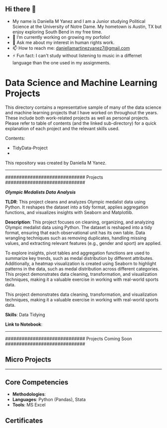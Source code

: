 ## Hi there 👋
- My name is Daniella M Yanez and I am a Junior studying Political Science at the University of Notre Dame. My hometown is Austin, TX but enjoy exploring South Bend in my free time.
- 🌱 I’m currently working on growing my porfolio!
- 💬 Ask me about my interest in human rights work.
- 📫 How to reach me: daniellamartinezyanez7@gmail.com
- ⚡ Fun fact: I can't study without listening to music in a differnet language than the one used in my assignments.

<!--
**daniella-yanez/daniella-yanez** is a ✨ _special_ ✨ repository because its `README.md` (this file) appears on your GitHub profile.
- My name is Daniella M Yanez and I am a Junior studying Political Science at the University of Notre Dame. My hometown is Austin, TX but enjoy exploring South Bend in my free time.
- 🌱 I’m currently working on growing my porfolio!
- 💬 Ask me about my interest in human rights work.
- 📫 How to reach me: daniellamartinezyanez7@gmail.com
- ⚡ Fun fact: I can't study without listening to music in a differnet language than the one used in my assignments.
-->


Data Science and Machine Learning Projects
========================

This directory contains a representative sample of many of the data science and machine learning projects that I have worked on throughout the years. These include both work-related projects as well as personal projects. Please refer to table of contents (and the linked sub-directory) for a quick explanation of each project and the relevant skills used. 

Contents:
- TidyData-Project
-

This repository was created by Daniella M Yanez.

----------------------------------------------------------------------------

#############################
Projects 
#############################

***Olympic Medalists Data Analysis***

**TLDR**:  This project cleans and analyzes Olympic medalist data using Python. It reshapes the dataset into a tidy format, applies aggregation functions, and visualizes insights with Seaborn and Matplotlib.

**Description**: This project focuses on cleaning, organizing, and analyzing Olympic medalist data using Python. The dataset is reshaped into a tidy format, ensuring that each observational unit has its own table. Data wrangling techniques such as removing duplicates, handling missing values, and extracting relevant features (e.g., gender and sport) are applied.

To explore insights, pivot tables and aggregation functions are used to summarize key trends, such as medal distribution by different attributes. Additionally, a heatmap visualization is created using Seaborn to highlight patterns in the data, such as medal distribution across different categories. This project demonstrates data cleaning, transformation, and visualization techniques, making it a valuable exercise in working with real-world sports data.

This project demonstrates data cleaning, transformation, and visualization techniques, making it a valuable exercise in working with real-world sports data.

**Skills**: Data Tidying 

**Link to Notebook**: 
    
----------------------------------------------------------------------------

#############################
Projects Coming Soon
#############################

## Micro Projects

    
----------------------------------------------------------------------------

## Core Competencies

- **Methodologies**: 
- **Languages**: Python (Pandas), Stata
- **Tools**: MS Excel

## Certificates

    
